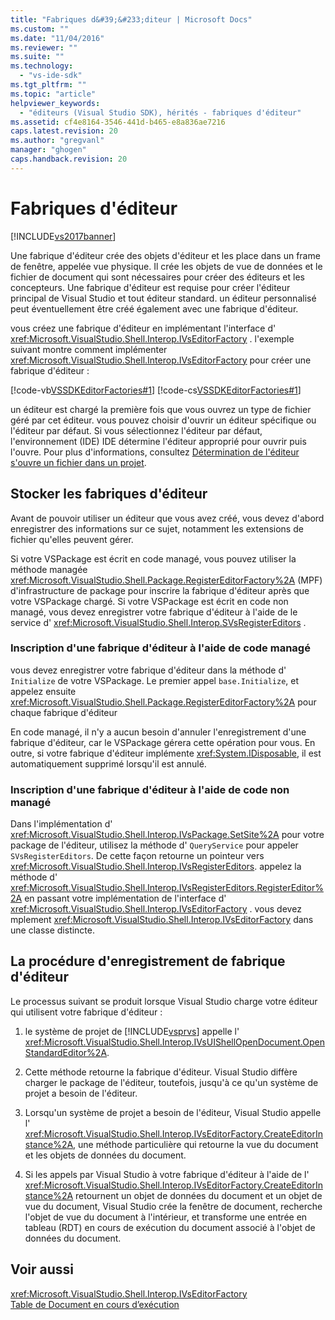 ```yaml
---
title: "Fabriques d&#39;&#233;diteur | Microsoft Docs"
ms.custom: ""
ms.date: "11/04/2016"
ms.reviewer: ""
ms.suite: ""
ms.technology: 
  - "vs-ide-sdk"
ms.tgt_pltfrm: ""
ms.topic: "article"
helpviewer_keywords: 
  - "éditeurs (Visual Studio SDK), hérités - fabriques d'éditeur"
ms.assetid: cf4e8164-3546-441d-b465-e8a836ae7216
caps.latest.revision: 20
ms.author: "gregvanl"
manager: "ghogen"
caps.handback.revision: 20
---
```

# Fabriques d&#39;&#233;diteur
[!INCLUDE[vs2017banner](../code-quality/includes/vs2017banner.md)]

Une fabrique d'éditeur crée des objets d'éditeur et les place dans un frame de fenêtre, appelée vue physique.  Il crée les objets de vue de données et le fichier de document qui sont nécessaires pour créer des éditeurs et les concepteurs.  Une fabrique d'éditeur est requise pour créer l'éditeur principal de Visual Studio et tout éditeur standard.  un éditeur personnalisé peut éventuellement être créé également avec une fabrique d'éditeur.  
  
 vous créez une fabrique d'éditeur en implémentant l'interface d' <xref:Microsoft.VisualStudio.Shell.Interop.IVsEditorFactory> .  l'exemple suivant montre comment implémenter <xref:Microsoft.VisualStudio.Shell.Interop.IVsEditorFactory> pour créer une fabrique d'éditeur :  
  
 [!code-vb[VSSDKEditorFactories#1](../extensibility/codesnippet/VisualBasic/editor-factories_1.vb)]
 [!code-cs[VSSDKEditorFactories#1](../extensibility/codesnippet/CSharp/editor-factories_1.cs)]  
  
 un éditeur est chargé la première fois que vous ouvrez un type de fichier géré par cet éditeur.  vous pouvez choisir d'ouvrir un éditeur spécifique ou l'éditeur par défaut.  Si vous sélectionnez l'éditeur par défaut, l'environnement \(IDE\) IDE détermine l'éditeur approprié pour ouvrir puis l'ouvre.  Pour plus d'informations, consultez [Détermination de l'éditeur s'ouvre un fichier dans un projet](../extensibility/internals/determining-which-editor-opens-a-file-in-a-project.md).  
  
## Stocker les fabriques d'éditeur  
 Avant de pouvoir utiliser un éditeur que vous avez créé, vous devez d'abord enregistrer des informations sur ce sujet, notamment les extensions de fichier qu'elles peuvent gérer.  
  
 Si votre VSPackage est écrit en code managé, vous pouvez utiliser la méthode managée <xref:Microsoft.VisualStudio.Shell.Package.RegisterEditorFactory%2A> \(MPF\) d'infrastructure de package pour inscrire la fabrique d'éditeur après que votre VSPackage chargé.  Si votre VSPackage est écrit en code non managé, vous devez enregistrer votre fabrique d'éditeur à l'aide de le service d' <xref:Microsoft.VisualStudio.Shell.Interop.SVsRegisterEditors> .  
  
### Inscription d'une fabrique d'éditeur à l'aide de code managé  
 vous devez enregistrer votre fabrique d'éditeur dans la méthode d' `Initialize` de votre VSPackage.  Le premier appel `base.Initialize`, et appelez ensuite <xref:Microsoft.VisualStudio.Shell.Package.RegisterEditorFactory%2A> pour chaque fabrique d'éditeur  
  
 En code managé, il n'y a aucun besoin d'annuler l'enregistrement d'une fabrique d'éditeur, car le VSPackage gérera cette opération pour vous.  En outre, si votre fabrique d'éditeur implémente <xref:System.IDisposable>, il est automatiquement supprimé lorsqu'il est annulé.  
  
### Inscription d'une fabrique d'éditeur à l'aide de code non managé  
 Dans l'implémentation d' <xref:Microsoft.VisualStudio.Shell.Interop.IVsPackage.SetSite%2A> pour votre package de l'éditeur, utilisez la méthode d' `QueryService` pour appeler `SVsRegisterEditors`.  De cette façon retourne un pointeur vers <xref:Microsoft.VisualStudio.Shell.Interop.IVsRegisterEditors>.  appelez la méthode d' <xref:Microsoft.VisualStudio.Shell.Interop.IVsRegisterEditors.RegisterEditor%2A> en passant votre implémentation de l'interface d' <xref:Microsoft.VisualStudio.Shell.Interop.IVsEditorFactory> .  vous devez mplement <xref:Microsoft.VisualStudio.Shell.Interop.IVsEditorFactory> dans une classe distincte.  
  
## La procédure d'enregistrement de fabrique d'éditeur  
 Le processus suivant se produit lorsque Visual Studio charge votre éditeur qui utilisent votre fabrique d'éditeur :  
  
1.  le système de projet de [!INCLUDE[vsprvs](../code-quality/includes/vsprvs_md.md)] appelle l' <xref:Microsoft.VisualStudio.Shell.Interop.IVsUIShellOpenDocument.OpenStandardEditor%2A>.  
  
2.  Cette méthode retourne la fabrique d'éditeur.  Visual Studio diffère charger le package de l'éditeur, toutefois, jusqu'à ce qu'un système de projet a besoin de l'éditeur.  
  
3.  Lorsqu'un système de projet a besoin de l'éditeur, Visual Studio appelle l' <xref:Microsoft.VisualStudio.Shell.Interop.IVsEditorFactory.CreateEditorInstance%2A>, une méthode particulière qui retourne la vue du document et les objets de données du document.  
  
4.  Si les appels par Visual Studio à votre fabrique d'éditeur à l'aide de l' <xref:Microsoft.VisualStudio.Shell.Interop.IVsEditorFactory.CreateEditorInstance%2A> retournent un objet de données du document et un objet de vue du document, Visual Studio crée la fenêtre de document, recherche l'objet de vue du document à l'intérieur, et transforme une entrée en tableau \(RDT\) en cours de exécution du document associé à l'objet de données du document.  
  
## Voir aussi  
 <xref:Microsoft.VisualStudio.Shell.Interop.IVsEditorFactory>   
 [Table de Document en cours d’exécution](../extensibility/internals/running-document-table.md)